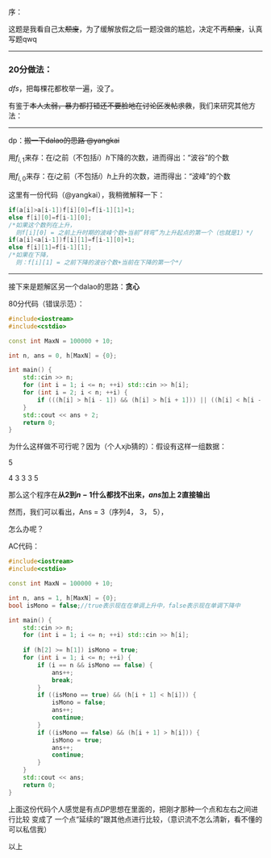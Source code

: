 序：

这题是我看自己太~~颓废~~，为了缓解放假之后一题没做的尴尬，决定不再~~颓废~~，认真写题qwq

---

### 20分做法：

$dfs$，把每棵花都枚举一遍，没了。

   有鉴于~~本人太弱，暴力都打错还不要脸地在讨论区发帖求救~~，我们来研究其他方法：

---

dp：~~搬一下dalao的思路 @yangkai~~

用$f_{i, 1}$来存：在$i$之前（不包括$i$）$h$下降的次数，进而得出：“波谷”的个数

用$f_{i, 0}$来存：在$i$之前（不包括$i$）$h$上升的次数，进而得出：“波峰”的个数

这里有一份代码（@yangkai），我稍微解释一下：

```c++
if(a[i]>a[i-1])f[i][0]=f[i-1][1]+1;
else f[i][0]=f[i-1][0];
/*如果这个数列在上升，
  则f[i][0] = 之前上升时期的波峰个数+当前“转弯”为上升起点的第一个（也就是1）*/
if(a[i]<a[i-1])f[i][1]=f[i-1][0]+1;
else f[i][1]=f[i-1][1];
/*如果在下降，
  则：f[i][1] = 之前下降的波谷个数+当前在下降的第一个*/
```

---

接下来是题解区另一个dalao的思路：**贪心**

80分代码（错误示范）：

```c++
#include<iostream>
#include<cstdio>

const int MaxN = 100000 + 10;

int n, ans = 0, h[MaxN] = {0};

int main() {
    std::cin >> n;
    for (int i = 1; i <= n; ++i) std::cin >> h[i];
    for (int i = 2; i < n; ++i) {
        if (((h[i] > h[i - 1]) && (h[i] > h[i + 1])) || ((h[i] < h[i - 1]) && (h[i] < h[i + 1]))) ans++;
    }
    std::cout << ans + 2;
    return 0;
}
```

为什么这样做不可行呢？因为（个人xjb猜的）：假设有这样一组数据：

5

4 3 3 3 5

那么这个程序在**从2到$n - 1$**什么都找不出来，$ans$加上 2**直接输出**

然而，我们可以看出，Ans = 3（序列4， 3， 5），

怎么办呢？

AC代码：

```c++
#include<iostream>
#include<cstdio>

const int MaxN = 100000 + 10;

int n, ans = 1, h[MaxN] = {0};
bool isMono = false;//true表示现在在单调上升中，false表示现在单调下降中

int main() {
    std::cin >> n;
    for (int i = 1; i <= n; ++i) std::cin >> h[i];
    
    if (h[2] >= h[1]) isMono = true;
    for (int i = 1; i <= n; ++i) {
        if (i == n && isMono == false) {
            ans++;
            break;
        }
        if ((isMono == true) && (h[i + 1] < h[i])) {
            isMono = false;
            ans++;
            continue;
        }
        if ((isMono == false) && (h[i + 1] > h[i])) {
            isMono = true;
            ans++;
            continue;            
        }
    }
    std::cout << ans;    
    return 0;
}
```

上面这份代码个人感觉是有点$DP$思想在里面的，把刚才那种一个点和左右之间进行比较 变成了 一个点“延续的”跟其他点进行比较，（意识流不怎么清新，看不懂的可以私信我）

以上

